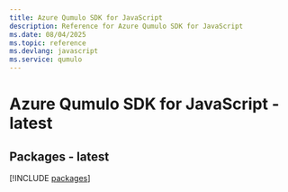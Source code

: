 ```yaml
---
title: Azure Qumulo SDK for JavaScript
description: Reference for Azure Qumulo SDK for JavaScript
ms.date: 08/04/2025
ms.topic: reference
ms.devlang: javascript
ms.service: qumulo
---
```

# Azure Qumulo SDK for JavaScript - latest
## Packages - latest
[!INCLUDE [packages](qumulo-index.md)]